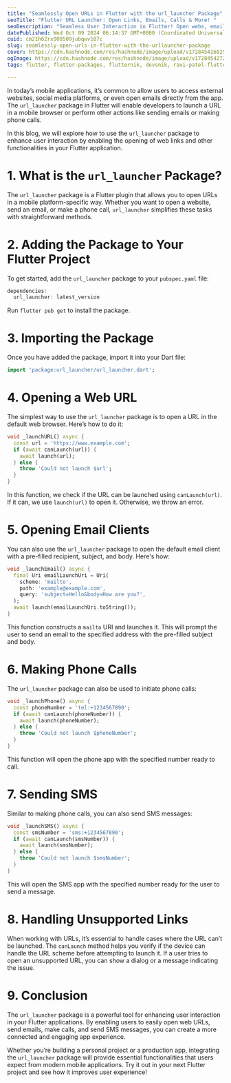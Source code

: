 ```yaml
---
title: "Seamlessly Open URLs in Flutter with the url_launcher Package"
seoTitle: "Flutter URL Launcher: Open Links, Emails, Calls & More! "
seoDescription: "Seamless User Interaction in Flutter! Open webs, emails, calls & SMS with the url_launcher plugin. Enhance your app's functionality & user experience."
datePublished: Wed Oct 09 2024 06:14:37 GMT+0000 (Coordinated Universal Time)
cuid: cm21h62rx000509jubqwv107c
slug: seamlessly-open-urls-in-flutter-with-the-urllauncher-package
cover: https://cdn.hashnode.com/res/hashnode/image/upload/v1728454160298/e017e289-3d45-42e9-9228-73d8427f31c7.png
ogImage: https://cdn.hashnode.com/res/hashnode/image/upload/v1728454272759/77d1643d-9a38-4aa8-ae34-ba9cde814cdc.png
tags: flutter, flutter-packages, flutternik, devsnik, ravi-patel-flutter, url-launcher-flutter, ravi-patel, url-launcher-package

---
```


In today’s mobile applications, it’s common to allow users to access external websites, social media platforms, or even open emails directly from the app. The `url_launcher` package in Flutter will enable developers to launch a URL in a mobile browser or perform other actions like sending emails or making phone calls.

In this blog, we will explore how to use the `url_launcher` package to enhance user interaction by enabling the opening of web links and other functionalities in your Flutter application.

# **1\. What is the** `url_launcher` Package?

The `url_launcher` package is a Flutter plugin that allows you to open URLs in a mobile platform-specific way. Whether you want to open a website, send an email, or make a phone call, `url_launcher` simplifies these tasks with straightforward methods.

# **2\. Adding the Package to Your Flutter Project**

To get started, add the `url_launcher` package to your `pubspec.yaml` file:

```dart
dependencies:
  url_launcher: latest_version
```

Run `flutter pub get` to install the package.

# **3\. Importing the Package**

Once you have added the package, import it into your Dart file:

```dart
import 'package:url_launcher/url_launcher.dart';
```

# **4\. Opening a Web URL**

The simplest way to use the `url_launcher` package is to open a URL in the default web browser. Here’s how to do it:

```dart
void _launchURL() async {
  const url = 'https://www.example.com';
  if (await canLaunch(url)) {
    await launch(url);
  } else {
    throw 'Could not launch $url';
  }
}
```

In this function, we check if the URL can be launched using `canLaunch(url)`. If it can, we use `launch(url)` to open it. Otherwise, we throw an error.

# **5\. Opening Email Clients**

You can also use the `url_launcher` package to open the default email client with a pre-filled recipient, subject, and body. Here's how:

```dart
void _launchEmail() async {
  final Uri emailLaunchUri = Uri(
    scheme: 'mailto',
    path: 'example@example.com',
    query: 'subject=Hello&body=How are you?',
  );
  await launch(emailLaunchUri.toString());
}
```

This function constructs a `mailto` URI and launches it. This will prompt the user to send an email to the specified address with the pre-filled subject and body.

# **6\. Making Phone Calls**

The `url_launcher` package can also be used to initiate phone calls:

```dart
void _launchPhone() async {
  const phoneNumber = 'tel:+1234567890';
  if (await canLaunch(phoneNumber)) {
    await launch(phoneNumber);
  } else {
    throw 'Could not launch $phoneNumber';
  }
}
```

This function will open the phone app with the specified number ready to call.

# **7\. Sending SMS**

Similar to making phone calls, you can also send SMS messages:

```dart
void _launchSMS() async {
  const smsNumber = 'sms:+1234567890';
  if (await canLaunch(smsNumber)) {
    await launch(smsNumber);
  } else {
    throw 'Could not launch $smsNumber';
  }
}
```

This will open the SMS app with the specified number ready for the user to send a message.

# **8\. Handling Unsupported Links**

When working with URLs, it’s essential to handle cases where the URL can’t be launched. The `canLaunch` method helps you verify if the device can handle the URL scheme before attempting to launch it. If a user tries to open an unsupported URL, you can show a dialog or a message indicating the issue.

# **9\. Conclusion**

The `url_launcher` package is a powerful tool for enhancing user interaction in your Flutter applications. By enabling users to easily open web URLs, send emails, make calls, and send SMS messages, you can create a more connected and engaging app experience.

Whether you’re building a personal project or a production app, integrating the `url_launcher` package will provide essential functionalities that users expect from modern mobile applications. Try it out in your next Flutter project and see how it improves user experience!